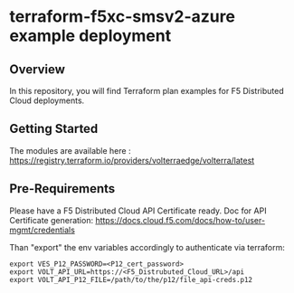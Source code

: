 # terraform-f5xc-smsv2-azure example deployment

## Overview
In this repository, you will find Terraform plan examples for F5 Distributed Cloud deployments.

## Getting Started
The modules are available here : https://registry.terraform.io/providers/volterraedge/volterra/latest

## Pre-Requirements
Please have a F5 Distributed Cloud API Certificate ready. 
Doc for API Certificate generation: https://docs.cloud.f5.com/docs/how-to/user-mgmt/credentials 

Than "export" the env variables accordingly to authenticate via terraform:
```
export VES_P12_PASSWORD=<P12_cert_password>
export VOLT_API_URL=https://<F5_Distrubuted_Cloud_URL>/api
export VOLT_API_P12_FILE=/path/to/the/p12/file_api-creds.p12
```
